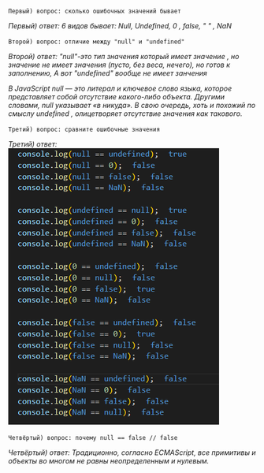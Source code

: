 `Первый) вопрос: сколько ошибочных значений бывает`

*Первый) ответ: 6 видов бывает: Null, Undefined, 0 , false, " " , NaN*

`Второй) вопрос: отличие между "null" и "undefined"`

*Второй) ответ: "null"-это тип значения который имеет значение , но значение не имеет значения (пусто, без веса, нечего), но готов к заполнению, А вот "undefined" вообще не имеет занчения*

*В JavaScript null — это литерал и ключевое слово языка, которое представляет собой отсутствие какого-либо объекта. Другими словами, null указывает «в никуда». В свою очередь, хоть и похожий по смыслу undefined , олицетворяет отсутствие значения как такового.*

`Третий) вопрос: сравните ошибочные значения`

*Третий) ответ: <img src="./Screenshot_1.png">*

`Четвёртый) вопрос: почему null == false // false`

*Четвёртый) ответ: Традиционно, согласно ECMAScript, все примитивы и объекты во многом не равны неопределенным и нулевым.*
